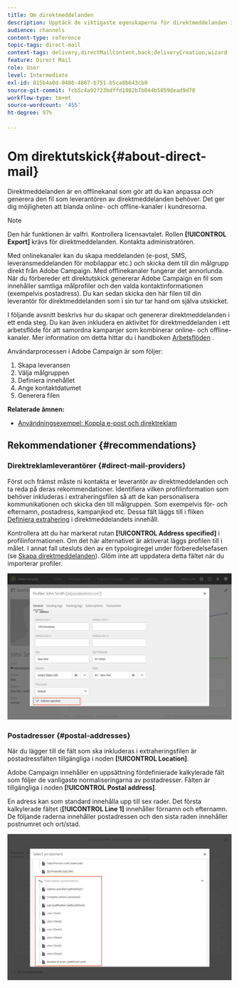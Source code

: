 ```yaml
---
title: Om direktmeddelanden
description: Upptäck de viktigaste egenskaperna för direktmeddelanden i Adobe Campaign.
audience: channels
content-type: reference
topic-tags: direct-mail
context-tags: delivery,directMailContent,back;deliveryCreation,wizard
feature: Direct Mail
role: User
level: Intermediate
exl-id: 815b4a0d-0486-4867-b751-b5ca8b643cb9
source-git-commit: fcb5c4a92f23bdffd1082b7b044b5859dead9d70
workflow-type: tm+mt
source-wordcount: '455'
ht-degree: 97%

---
```


# Om direktutskick{#about-direct-mail}

Direktmeddelanden är en offlinekanal som gör att du kan anpassa och generera den fil som leverantören av direktmeddelanden behöver.  Det ger dig möjligheten att blanda online- och offline-kanaler i kundresorna.

>[!NOTE]
>
>Den här funktionen är valfri.  Kontrollera licensavtalet.  Rollen **[!UICONTROL Export]** krävs för direktmeddelanden.  Kontakta administratören.

Med onlinekanaler kan du skapa meddelanden (e-post, SMS, leveransmeddelanden för mobilappar etc.)  och skicka dem till din målgrupp direkt från Adobe Campaign.  Med offlinekanaler fungerar det annorlunda.  När du förbereder ett direktutskick genererar Adobe Campaign en fil som innehåller samtliga målprofiler och den valda kontaktinformationen (exempelvis postadress).  Du kan sedan skicka den här filen till din leverantör för direktmeddelanden som i sin tur tar hand om själva utskicket.

I följande avsnitt beskrivs hur du skapar och genererar direktmeddelanden i ett enda steg.  Du kan även inkludera en aktivitet för direktmeddelanden i ett arbetsflöde för att samordna kampanjer som kombinerar online- och offline-kanaler. Mer information om detta hittar du i handboken [Arbetsflöden](../../automating/using/get-started-workflows.md) .

Användarprocessen i Adobe Campaign är som följer:

1. Skapa leveransen
1. Välja målgruppen
1. Definiera innehållet
1. Ange kontaktdatumet
1. Generera filen

**Relaterade ämnen:**

* [Användningsexempel: Koppla e-post och direktreklam](../../automating/using/coupling-email-direct-mail.md)

## Rekommendationer {#recommendations}

### Direktreklamleverantörer {#direct-mail-providers}

Först och främst måste ni kontakta er leverantör av direktmeddelanden och ta reda på deras rekommendationer. Identifiera vilken profilinformation som behöver inkluderas i extraheringsfilen så att de kan personalisera kommunikationen och skicka den till målgruppen.  Som exempelvis för- och efternamn, postadress, kampanjkod etc.  Dessa fält läggs till i fliken [Definiera extrahering](../../channels/using/defining-the-direct-mail-content.md#defining-the-extraction) i direktmeddelandets innehåll.

Kontrollera att du har markerat rutan **[!UICONTROL Address specified]** i profilinformationen.  Om det här alternativet är aktiverat läggs profilen till i målet.  I annat fall utesluts den av en typologiregel under förberedelsefasen (se [Skapa direktmeddelanden](../../channels/using/creating-the-direct-mail.md)).  Glöm inte att uppdatera detta fältet när du importerar profiler.

![](assets/direct_mail_22.png)

### Postadresser {#postal-addresses}

När du lägger till de fält som ska inkluderas i extraheringsfilen är postadressfälten tillgängliga i noden **[!UICONTROL Location]**.

Adobe Campaign innehåller en uppsättning fördefinierade kalkylerade fält som följer de vanligaste normaliseringarna av postadresser. Fälten är tillgängliga i noden **[!UICONTROL Postal address]**.

En adress kan som standard innehålla upp till sex rader. Det första kalkylerade fältet (**[!UICONTROL Line 1]** innehåller förnamn och efternamn. De följande raderna innehåller postadressen och den sista raden innehåller postnumret och ort/stad.

![](assets/direct_mail_23.png)
